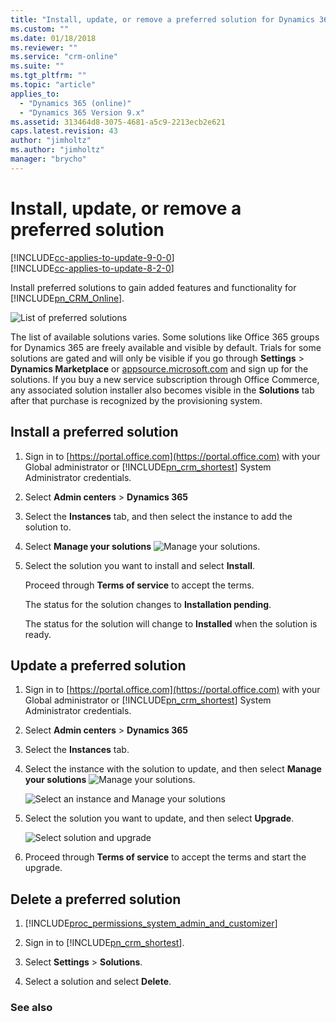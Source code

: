 ```yaml
---
title: "Install, update, or remove a preferred solution for Dynamics 365 Customer Engagement | MicrosoftDocs"
ms.custom: ""
ms.date: 01/18/2018
ms.reviewer: ""
ms.service: "crm-online"
ms.suite: ""
ms.tgt_pltfrm: ""
ms.topic: "article"
applies_to: 
  - "Dynamics 365 (online)"
  - "Dynamics 365 Version 9.x"
ms.assetid: 313464d8-3075-4681-a5c9-2213ecb2e621
caps.latest.revision: 43
author: "jimholtz"
ms.author: "jimholtz"
manager: "brycho"
---
```

# Install, update, or remove a preferred solution

[!INCLUDE[cc-applies-to-update-9-0-0](../includes/cc_applies_to_update_9_0_0.md)]<br/>[!INCLUDE[cc-applies-to-update-8-2-0](../includes/cc_applies_to_update_8_2_0.md)]

Install preferred solutions to gain added features and functionality for [!INCLUDE[pn_CRM_Online](../includes/pn-crm-online.md)].  
  
 ![List of preferred solutions](media/PreferredSolutions65.png "List of preferred solutions")
  
 The list of available solutions varies. Some solutions like Office 365 groups for Dynamics 365 are freely available and visible by default. Trials for some solutions are gated and will only be visible if you go through **Settings** > **Dynamics Marketplace** or [appsource.microsoft.com](https://appsource.microsoft.com/marketplace?product=dynamics-crm) and sign up for the solutions. If you buy a new service subscription through Office Commerce, any associated solution installer  also becomes visible in the **Solutions** tab after that purchase is recognized by the provisioning system.  
  
<a name="BKMK_InstallInsights"></a>   
## Install a preferred solution  
  
1. Sign in to [https://portal.office.com](https://portal.office.com) with your Global administrator or [!INCLUDE[pn_crm_shortest](../includes/pn-crm-shortest.md)] System Administrator credentials.  
  
2. Select **Admin centers** > **Dynamics 365**  
  
3. Select the **Instances** tab, and then select the instance to add the solution to.  
  
4. Select **Manage your solutions** ![Manage your solutions](media/manage-solution.png "Manage your solutions").  
  
5. Select the solution you want to install and select **Install**.  
  
    Proceed through **Terms of service** to accept the terms.  
  
   The status for the solution changes to **Installation pending**.  
  
   The status for the solution will change to **Installed** when the solution is ready.  

## Update a preferred solution

1. Sign in to [https://portal.office.com](https://portal.office.com) with your Global administrator or [!INCLUDE[pn_crm_shortest](../includes/pn-crm-shortest.md)] System Administrator credentials.  
  
2. Select **Admin centers** > **Dynamics 365**  
  
3. Select the **Instances** tab.  
  
4. Select the instance with the solution to update, and then select **Manage your solutions** ![Manage your solutions](media/manage-solution.png "Manage your solutions").  
  
   ![Select an instance and Manage your solutions](media/select-instance-solution.png "Select an instance and Manage your solutions")

5. Select the solution you want to update, and then select **Upgrade**.  
  
   ![Select solution and upgrade](media/select-solution-upgrade.png "Select solution and upgrade")

6. Proceed through **Terms of service** to accept the terms and start the upgrade. 

  
## Delete a preferred solution  
  
1. [!INCLUDE[proc_permissions_system_admin_and_customizer](../includes/proc-permissions-system-admin-and-customizer.md)]  
  
2. Sign in to [!INCLUDE[pn_crm_shortest](../includes/pn-crm-shortest.md)].  
  
3. Select **Settings** > **Solutions**.  
  
4. Select a solution and select **Delete**.  
  
### See also  
